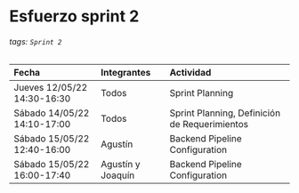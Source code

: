 # Esfuerzo sprint 2

###### tags: `Sprint 2`

| Fecha                       | Integrantes       | Actividad                                     |
|:--------------------------- |:----------------- |:--------------------------------------------- |
| Jueves 12/05/22 14:30-16:30 | Todos             | Sprint Planning                               |
| Sábado 14/05/22 14:10-17:00 | Todos             | Sprint Planning, Definición de Requerimientos |
| Sábado 15/05/22 12:40-16:00 | Agustín           | Backend Pipeline Configuration                |
| Sábado 15/05/22 16:00-17:40 | Agustín y Joaquín | Backend Pipeline Configuration                |